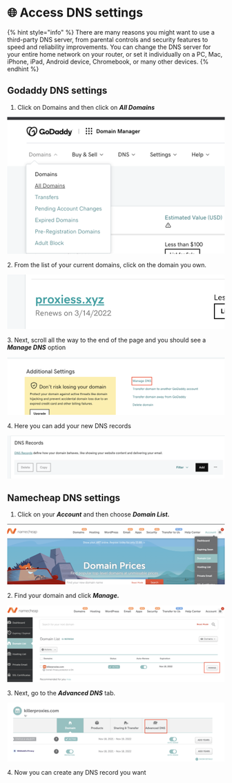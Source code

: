 # 🌐 Access DNS settings

{% hint style="info" %}
There are many reasons you might want to use a third-party DNS server, from parental controls and security features to speed and reliability improvements. You can change the DNS server for your entire home network on your router, or set it individually on a PC, Mac, iPhone, iPad, Android device, Chromebook, or many other devices.
{% endhint %}

## Godaddy DNS settings

1. Click on Domains and then click on _**All Domains**_

![](<../.gitbook/assets/image (10).png>)

2\. From the list of your current domains, click on the domain you own.

![](<../.gitbook/assets/image (3).png>)

3\. Next, scroll all the way to the end of the page and you should see a _**Manage DNS**_ option

![](<../.gitbook/assets/image (17).png>)

4\. Here you can add your new DNS records

![](<../.gitbook/assets/image (2).png>)

## Namecheap DNS settings

1. Click on your _**Account**_ and then choose _**Domain List.**_

![](<../.gitbook/assets/image (15).png>)

2\. Find your domain and click _**Manage.**_

![](<../.gitbook/assets/image (11).png>)

3\. Next, go to the _**Advanced DNS**_ tab.

![](<../.gitbook/assets/image (16).png>)

4\. Now you can create any DNS record you want
